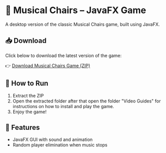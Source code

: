 # 🎵 Musical Chairs – JavaFX Game

A desktop version of the classic Musical Chairs game, built using JavaFX.

## 📥 Download

Click below to download the latest version of the game:

👉 [Download Musical Chairs Game (ZIP)](https://github.com/HadiAkbar/MusicalChairs/releases/download/v0.1/Musical.Chairs.zip)

## 🚀 How to Run

1. Extract the ZIP  
2. Open the extracted folder after that open the folder "Video Guides" for instructions on how to install and play the game.  
3. Enjoy the game!

## 🔧 Features

- JavaFX GUI with sound and animation  
- Random player elimination when music stops
